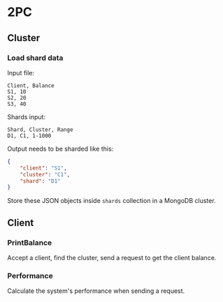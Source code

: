 # 2PC

## Cluster

### Load shard data

Input file:

```csv
Client, Balance
S1, 10
S2, 20
S3, 40
```

Shards input:

```csv
Shard, Cluster, Range
D1, C1, 1-1000
```

Output needs to be sharded like this:

```json
{
    "client": "S1",
    "cluster": "C1",
    "shard": "D1"
}
```

Store these JSON objects inside `shards` collection in a MongoDB cluster.

## Client

### PrintBalance

Accept a client, find the cluster, send a request to get the client balance.

### Performance

Calculate the system's performance when sending a request.
